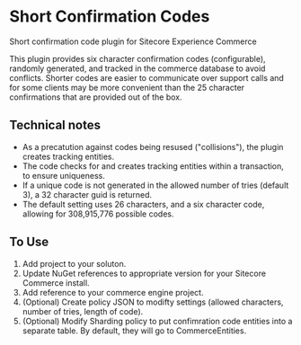 # Short Confirmation Codes
Short confirmation code plugin for Sitecore Experience Commerce

This plugin provides six character confirmation codes (configurable), randomly
generated, and tracked in the commerce database to avoid conflicts.  Shorter codes
are easier to communicate over support calls and for some clients may be 
more convenient than the 25 character confirmations that are provided out of
the box.

## Technical notes

* As a precatution against codes being resused ("collisions"), the plugin creates tracking entities.
* The code checks for and creates tracking entities within a transaction, to ensure uniqueness.
* If a unique code is not generated in the allowed number of tries (default 3), a 32 character guid is returned.
* The default setting uses 26 characters, and a six character code, allowing for 308,915,776 possible codes.

## To Use

1. Add project to your soluton. 
1. Update NuGet references to appropriate version for your Sitecore Commerce install.
1. Add reference to your commerce engine project.
1. (Optional) Create policy JSON to modifty settings (allowed characters, number of tries, length of code).
1. (Optional) Modify Sharding policy to put confimration code entities into a separate table. By default, they will go
to CommerceEntities. 
